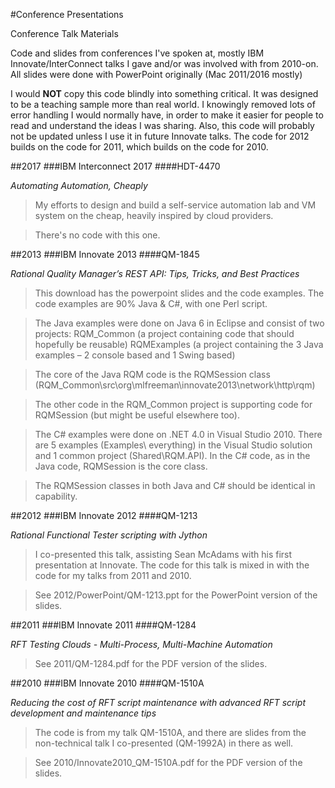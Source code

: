 #Conference Presentations

Conference Talk Materials

Code and slides from conferences I've spoken at, mostly IBM Innovate/InterConnect talks I gave and/or was involved with from 2010-on.
All slides were done with PowerPoint originally (Mac 2011/2016 mostly)

I would **NOT** copy this code blindly into something critical.
It was designed to be a teaching sample more than real world.
I knowingly removed lots of error handling I would normally have, in order to make it easier for people to read and understand the ideas I was sharing.
Also, this code will probably not be updated unless I use it in future Innovate talks.
The code for 2012 builds on the code for 2011, which builds on the code for 2010.

##2017
###IBM Interconnect 2017
####HDT-4470

*Automating Automation, Cheaply*

>My efforts to design and build a self-service automation lab and VM system on the cheap, heavily inspired by cloud providers.

>There's no code with this one.

##2013
###IBM Innovate 2013
####QM-1845

*Rational Quality Manager’s REST API: Tips, Tricks, and Best Practices*

>This download has the powerpoint slides and the code examples. 
The code examples are 90% Java & C#, with one Perl script.

>The Java examples were done on Java 6 in Eclipse and consist of two projects:
RQM_Common (a project containing code that should hopefully be reusable)
RQMExamples (a project containing the 3 Java examples – 2 console based and 1 Swing based)

>The core of the Java RQM code is the RQMSession class (RQM_Common\src\org\mlfreeman\innovate2013\network\http\rqm)

>The other code in the RQM_Common project is supporting code for RQMSession (but might be useful elsewhere too).

>The C# examples were done on .NET 4.0 in Visual Studio 2010.
>There are 5 examples  (Examples\ everything) in the Visual Studio solution and 1 common project (Shared\RQM.API).
>In the C# code, as in the Java code, RQMSession is the core class.

>The RQMSession classes in both Java and C# should be identical in capability.

##2012
###IBM Innovate 2012 
####QM-1213

*Rational Functional Tester scripting with Jython*

>I co-presented this talk, assisting Sean McAdams with his first presentation at Innovate.
The code for this talk is mixed in with the code for my talks from 2011 and 2010.

>See 2012/PowerPoint/QM-1213.ppt for the PowerPoint version of the slides.

##2011
###IBM Innovate 2011 
####QM-1284

*RFT Testing Clouds - Multi-Process, Multi-Machine Automation*

>See 2011/QM-1284.pdf for the PDF version of the slides.

##2010
###IBM Innovate 2010
####QM-1510A

*Reducing the cost of RFT script maintenance with advanced RFT script development and maintenance tips*

>The code is from my talk QM-1510A, and there are slides from the non-technical talk I co-presented (QM-1992A) in there as well.

>See 2010/Innovate2010_QM-1510A.pdf for the PDF version of the slides.
